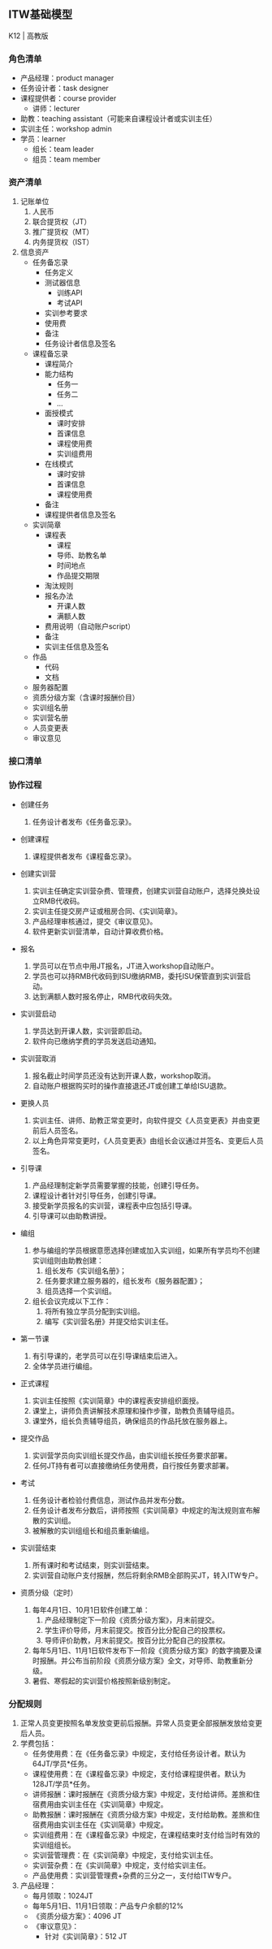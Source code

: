 ## ITW基础模型
K12 | 高教版

### 角色清单
* 产品经理：product manager
* 任务设计者：task designer
* 课程提供者：course provider
	* 讲师：lecturer
* 助教：teaching assistant（可能来自课程设计者或实训主任）
* 实训主任：workshop admin
* 学员：learner
	* 组长：team leader
	* 组员：team member

### 资产清单
1. 记账单位
	1. 人民币
	2. 联合提货权（JT）
	3. 推广提货权（MT）
	4. 内务提货权（IST）
2. 信息资产
	* 任务备忘录
		* 任务定义
		* 测试器信息
			* 训练API
			* 考试API
		* 实训参考要求
		* 使用费
		* 备注
		* 任务设计者信息及签名
	* 课程备忘录
		* 课程简介
		* 能力结构
			* 任务一
			* 任务二
			* ...
		* 面授模式
			* 课时安排
			* 首课信息
			* 课程使用费 
			* 实训组费用
		* 在线模式
			* 课时安排
			* 首课信息
		 	* 课程使用费
		* 备注
		* 课程提供者信息及签名
	* 实训简章
		* 课程表
			* 课程
			* 导师、助教名单
			* 时间地点
			* 作品提交期限
		* 淘汰规则
		* 报名办法
			* 开课人数
			* 满额人数
		* 费用说明（自动账户script）
		* 备注
		* 实训主任信息及签名
	* 作品
	    * 代码
	    * 文档
	* 服务器配置
	* 资质分级方案（含课时报酬价目）
	* 实训组名册
	* 实训营名册
	* 人员变更表
	* 审议意见

### 接口清单

### 协作过程
* 创建任务
    1. 任务设计者发布《任务备忘录》。

* 创建课程
	1. 课程提供者发布《课程备忘录》。

* 创建实训营
    1. 实训主任确定实训营杂费、管理费，创建实训营自动账户，选择兑换处设立RMB代收码。
    2. 实训主任提交房产证或租房合同、《实训简章》。
    3. 产品经理审核通过，提交《审议意见》。
	4. 软件更新实训营清单，自动计算收费价格。

* 报名
    1. 学员可以在节点中用JT报名，JT进入workshop自动账户。
    2. 学员也可以持RMB代收码到ISU缴纳RMB，委托ISU保管直到实训营启动。
    3. 达到满额人数时报名停止，RMB代收码失效。

* 实训营启动
    1. 学员达到开课人数，实训营即启动。
    2. 软件向已缴纳学费的学员发送启动通知。
    
* 实训营取消
    1. 报名截止时间学员还没有达到开课人数，workshop取消。
    2. 自动账户根据购买时的操作直接退还JT或创建工单给ISU退款。

* 更换人员
    1. 实训主任、讲师、助教正常变更时，向软件提交《人员变更表》并由变更前后人员签名。
    2. 以上角色异常变更时，《人员变更表》由组长会议通过并签名、变更后人员签名。

* 引导课
	1. 产品经理制定新学员需要掌握的技能，创建引导任务。
	2. 课程设计者针对引导任务，创建引导课。
	3. 接受新学员报名的实训营，课程表中应包括引导课。
	4. 引导课可以由助教讲授。
	
* 编组
	1. 参与编组的学员根据意愿选择创建或加入实训组，如果所有学员均不创建实训组则由助教创建：
		1. 组长发布《实训组名册》；
		2. 任务要求建立服务器的，组长发布《服务器配置》；
		3. 组员选择一个实训组。
	2. 组长会议完成以下工作：
		1. 将所有独立学员分配到实训组。
		2. 编写《实训营名册》并提交给实训主任。

* 第一节课
	1. 有引导课的，老学员可以在引导课结束后进入。
	2. 全体学员进行编组。

* 正式课程
	1. 实训主任按照《实训简章》中的课程表安排组织面授。
	2. 课堂上，讲师负责讲解技术原理和操作步骤，助教负责辅导组员。
	3. 课堂外，组长负责辅导组员，确保组员的作品托放在服务器上。

* 提交作品
    1. 实训营学员向实训组长提交作品，由实训组长按任务要求部署。
    2. 任何JT持有者可以直接缴纳任务使用费，自行按任务要求部署。

* 考试
	1. 任务设计者检验付费信息，测试作品并发布分数。
	2. 任务设计者发布分数后，讲师按照《实训简章》中规定的淘汰规则宣布解散的实训组。
	3. 被解散的实训组组长和组员重新编组。

* 实训营结束
    1. 所有课时和考试结束，则实训营结束。
    2. 实训营自动账户支付报酬，然后将剩余RMB全部购买JT，转入ITW专户。

* 资质分级（定时）
    1. 每年4月1日、10月1日软件创建工单：
        1. 产品经理制定下一阶段《资质分级方案》，月末前提交。
        2. 学生评价导师，月末前提交。按百分比分配自己的投票权。
        3. 导师评价助教，月末前提交。按百分比分配自己的投票权。
    2. 每年5月1日、11月1日软件发布下一阶段《资质分级方案》的数字摘要及课时报酬。并公布当前阶段《资质分级方案》全文，对导师、助教重新分级。
    3. 暑假、寒假起的实训营价格按照新级别制定。

### 分配规则
1. 正常人员变更按照名单发放变更前后报酬。异常人员变更全部报酬发放给变更后人员。
2. 学费包括：
	* 任务使用费：在《任务备忘录》中规定，支付给任务设计者。默认为64JT/学员*任务。
	* 课程使用费：在《课程备忘录》中规定，支付给课程提供者。默认为128JT/学员*任务。
	* 讲师报酬：课时报酬在《资质分级方案》中规定，支付给讲师。差旅和住宿费用由实训主任在《实训简章》中规定。
	* 助教报酬：课时报酬在《资质分级方案》中规定，支付给助教。差旅和住宿费用由实训主任在《实训简章》中规定。
	* 实训组费用：在《课程备忘录》中规定，在课程结束时支付给当时有效的实训组组长。
	* 实训营管理费：在《实训简章》中规定，支付给实训主任。
	* 实训营杂费：在《实训简章》中规定，支付给实训主任。
 	* 产品使用费：实训营管理费+杂费的三分之一，支付给ITW专户。
3. 产品经理：
	* 每月领取：1024JT
	* 每年5月1日、11月1日领取：产品专户余额的12%
	* 《资质分级方案》：4096 JT
	* 《审议意见》：
		* 针对《实训简章》：512 JT 
